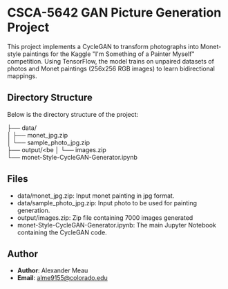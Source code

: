 # CSCA-5642 GAN Picture Generation Project

This project implements a CycleGAN to transform photographs into Monet-style paintings for the Kaggle "I'm Something of a Painter Myself" competition. Using TensorFlow, the model trains on unpaired datasets of photos and Monet paintings (256x256 RGB images) to learn bidirectional mappings. 

## Directory Structure
Below is the directory structure of the project:

  ├── data/<br>
  │  ├── monet_jpg.zip<br>
  │  └── sample_photo_jpg.zip<br>
  ├── output/<be
  │  └── images.zip<br>
  └── monet-Style-CycleGAN-Generator.ipynb<br>


## Files
- data/monet_jpg.zip: Input monet painting in jpg format.
- data/sample_photo_jpg.zip: Input photo to be used for painting generation.
- output/images.zip: Zip file containing 7000 images generated
- monet-Style-CycleGAN-Generator.ipynb: The main Jupyter Notebook containing the CycleGAN code. 

## Author
- **Author**: Alexander Meau
- **Email**: alme9155@colorado.edu
